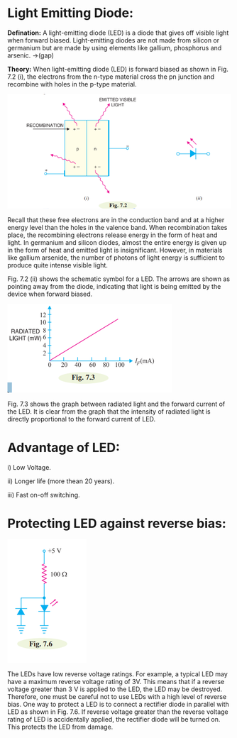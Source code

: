 # Light Emitting Diode:

**Defination:** A light-emitting diode (LED) is a diode that gives off visible light when forward biased. Light-emitting diodes are not made from silicon or germanium but are made by using elements like
gallium, phosphorus and arsenic. ->(gap)

**Theory:**  When light-emitting diode (LED) is forward biased as shown in Fig. 7.2 (i), the electrons
from the n-type material cross the pn junction and recombine with holes in the p-type material. 

![Alt text](image.png)

Recall that these free electrons are in the conduction band and at a higher energy level than the holes in the valence band. When recombination takes place, the recombining electrons release energy in the form of heat and light. In germanium and silicon diodes, almost the entire energy is given up in the form of heat and emitted light is insignificant. However, in materials like gallium arsenide, the number of photons of light energy is sufficient to produce quite intense visible light.


Fig. 7.2 (ii) shows the schematic symbol for a LED. The arrows are shown as pointing away from the diode, indicating that light is being emitted by the device when forward biased.


![Alt text](image-1.png)

Fig. 7.3 shows the graph between radiated light and the forward current of the LED. It is clear from the
graph that the intensity of radiated light is directly proportional to the forward current of LED.


# Advantage of LED:

 i) Low Voltage.

 ii) Longer life (more thean 20 years).

 iii) Fast on-off switching.


 # Protecting LED against reverse bias:

 ![Alt text](image-2.png)

 The LEDs have low reverse voltage ratings. For example, a typical LED may have a maximum reverse voltage rating of 3V. This means that if a reverse voltage greater than 3 V is applied to
 the LED, the LED may be destroyed. Therefore, one must be careful not to use LEDs with a high level of reverse bias. One way to protect a LED is to connect a rectifier diode in parallel with LED as shown in Fig. 7.6. If reverse voltage greater than the reverse voltage rating of LED is accidentally 
 applied, the rectifier diode will be turned on. This protects the LED from damage.
